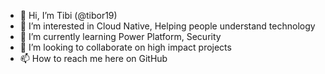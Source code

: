 - 👋 Hi, I’m Tibi (@tibor19)
- 👀 I’m interested in Cloud Native, Helping people understand technology
- 🌱 I’m currently learning Power Platform, Security
- 💞️ I’m looking to collaborate on high impact projects
- 📫 How to reach me here on GitHub

<!---
tibor19/tibor19 is a ✨ special ✨ repository because its `README.md` (this file) appears on your GitHub profile.
You can click the Preview link to take a look at your changes.
--->
